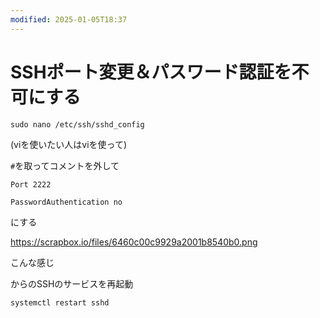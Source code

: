 ```yaml
---
modified: 2025-01-05T18:37
---
```

# SSHポート変更＆パスワード認証を不可にする

`sudo nano /etc/ssh/sshd_config`

(viを使いたい人はviを使って)

`#`を取ってコメントを外して

`Port 2222`

`PasswordAuthentication no`

にする

https://scrapbox.io/files/6460c00c9929a2001b8540b0.png

こんな感じ

からのSSHのサービスを再起動

`systemctl restart sshd`